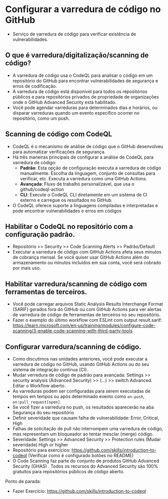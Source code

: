 # Configurar a varredura de código no GitHub
* Serviço de varredura de código para verificar existência de vulnerabilidades.

## O que é varredura/digitalização/scanning de código?
* A varredura de código usa o CodeQL para analisar o código em um repositório do GitHub para encontrar vulnerabilidades de segurança e erros de codificação. 
* A varredura de código está disponível para todos os repositórios públicos e para repositórios privados de propriedade de organizações onde o GitHub Advanced Security está habilitado.
* Você pode agendar varreduras para determinados dias e horários, ou disparar varreduras quando um evento específico ocorrer no repositório, como um push.

## Scanning de código com CodeQL
* CodeQL é o mecanismo de análise de código que o GitHub desenvolveu para automatizar verificações de segurança.
* Há três maneiras principais de configurar a análise de CodeQL para varredura de código:
    * **Padrão**: Esta opção de configuração executa a varredura de código manualmente. Escolha da linguagem, conjunto de consultas para verificar, etc. Executa a varredura como uma GitHub Actions.
    * **Avançada**: Fluxo de trabalho personalizável, que usa o github/codeql-action
    * **CLI**: Execute o CodeQL CLI diretamente em um sistema de CI externo e carregue os resultados no GitHub.
* O CodeQL oferece suporte a linguagens compiladas e interpretadas e pode encontrar vulnerabilidades e erros em códigos

## Habilitar o CodeQL no repositório com a configuração padrão.
* Repositório >> Security >> Code Scanning Alerts >> Padrão/Default
* Executar a varredura de código com GitHub Actions afeta seus minutos de cobrança mensal. Se você quiser usar GitHub Actions além do armazenamento ou minutos incluídos em sua conta, você será cobrado por mais uso.


## Habilitar varredura/scanning de código com ferramentas de terceiros.
* Você pode carregar arquivos Static Analysis Results Interchange Format (SARIF) gerados fora do GitHub ou com GitHub Actions para ver alertas de varredura de código de ferramentas de terceiros no seu repositório.
* Fazer o exemplo do último workflow com ESLint com output result.sarif: https://learn.microsoft.com/en-us/training/modules/configure-code-scanning/3-enable-code-scanning-with-third-party-tools

## Configurar varredura/scanning de código.
* Como discutimos nas unidades anteriores, você pode executar a varredura de código no GitHub, usando GitHub Actions ou do seu sistema de integração contínua (CI). 
* Mudar verredura de código de padrão para avançada: Settings >> security analysis (Advanced Security) >> (...) >> switch Advanced. Editar o Workflow aberto.
* As varreduras podem ser configuradas para serem executadas de tempos em tempos ou após determinado evento como `on:push`, `on:pull_request[open]`.
* Se você fizer a varredura no push, os resultados aparecerão na aba Segurança do seu repositório
* Definir severidade que causam falha de vulnerabilidade: Error, Critical, High
* Falhas de solicitação de pull não interrompem uma varredura de código, mas representam um bloqueador ao tentar mesclar (merge) código.
* Severidade: Settings >> Advanced Security >> Protection rules (Mudar severidade) High or higher
* Repositório para exercícios: https://github.com/skills/introduction-to-codeql (Verificar como é configurado botões no README)
* O Code Scanning faz parte do conjunto de produtos GitHub Advanced Security (GHAS) . Todos os recursos do Advanced Security são 100% gratuitos para repositórios públicos de código aberto.

Ponto de parada:
* Fazer Exercício: https://github.com/skills/introduction-to-codeql